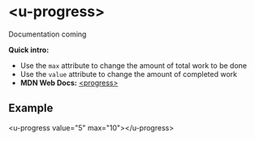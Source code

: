 # &lt;u-progress&gt; <mark data-badge="html5"></mark>
Documentation coming

**Quick intro:**
- Use the `max` attribute to change the amount of total work to be done
- Use the `value` attribute to change the amount of completed work
- **MDN Web Docs:** [&lt;progress&gt;](https://developer.mozilla.org/en-US/docs/Web/HTML/Element/progress)

## Example
<Sandbox>
&lt;u-progress value=&quot;5&quot; max=&quot;10&quot;&gt;&lt;/u-progress&gt;
</Sandbox>
